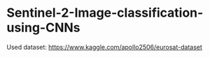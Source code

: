 # Sentinel-2-Image-classification-using-CNNs
Used dataset: https://www.kaggle.com/apollo2506/eurosat-dataset
